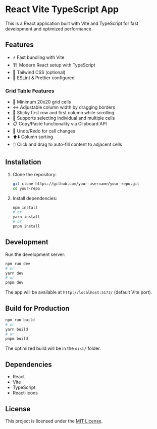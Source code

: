 # React Vite TypeScript App

This is a React application built with Vite and TypeScript for fast development and optimized performance.

## Features
- ⚡ Fast bundling with Vite
- 🏗️ Modern React setup with TypeScript
- 🎨 Tailwind CSS (optional)
- 🔧 ESLint & Prettier configured

### Grid Table Features
- 📏 Minimum 20x20 grid cells
- ↔️ Adjustable column width by dragging borders
- 📌 Sticky first row and first column while scrolling
- 🔲 Supports selecting individual and multiple cells
- 📋 Copy/Paste functionality via Clipboard API
- 🔄 Undo/Redo for cell changes 
- ⬆️⬇️ Column sorting  
- 🖱️ Click and drag to auto-fill content to adjacent cells

## Installation

1. Clone the repository:
   ```sh
   git clone https://github.com/your-username/your-repo.git
   cd your-repo
   ```

2. Install dependencies:
   ```sh
   npm install
   # or
   yarn install
   # or
   pnpm install
   ```

## Development

Run the development server:
```sh
npm run dev
# or
yarn dev
# or
pnpm dev
```

The app will be available at `http://localhost:5173/` (default Vite port).

## Build for Production

```sh
npm run build
# or
yarn build
# or
pnpm build
```

The optimized build will be in the `dist/` folder.

## Dependencies

- React
- Vite
- TypeScript
- React-icons

## License

This project is licensed under the [MIT License](LICENSE).

